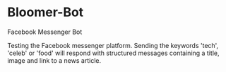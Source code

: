 # Bloomer-Bot
Facebook Messenger Bot

Testing the Facebook messenger platform. Sending the keywords 'tech', 'celeb' or 'food' will respond with structured messages containing a title, image and link to a news article.
